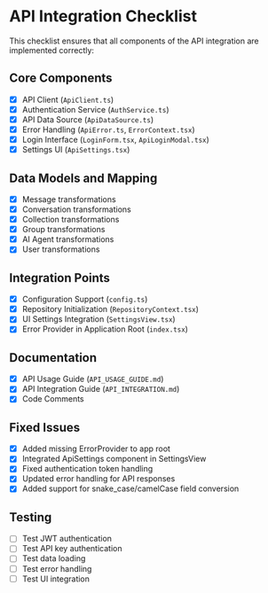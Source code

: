 # API Integration Checklist

This checklist ensures that all components of the API integration are implemented correctly:

## Core Components

- [x] API Client (`ApiClient.ts`)
- [x] Authentication Service (`AuthService.ts`)
- [x] API Data Source (`ApiDataSource.ts`)
- [x] Error Handling (`ApiError.ts`, `ErrorContext.tsx`)
- [x] Login Interface (`LoginForm.tsx`, `ApiLoginModal.tsx`)
- [x] Settings UI (`ApiSettings.tsx`)

## Data Models and Mapping

- [x] Message transformations
- [x] Conversation transformations
- [x] Collection transformations
- [x] Group transformations
- [x] AI Agent transformations
- [x] User transformations

## Integration Points

- [x] Configuration Support (`config.ts`)
- [x] Repository Initialization (`RepositoryContext.tsx`)
- [x] UI Settings Integration (`SettingsView.tsx`)
- [x] Error Provider in Application Root (`index.tsx`)

## Documentation

- [x] API Usage Guide (`API_USAGE_GUIDE.md`)
- [x] API Integration Guide (`API_INTEGRATION.md`)
- [x] Code Comments

## Fixed Issues

- [x] Added missing ErrorProvider to app root
- [x] Integrated ApiSettings component in SettingsView
- [x] Fixed authentication token handling
- [x] Updated error handling for API responses
- [x] Added support for snake_case/camelCase field conversion

## Testing

- [ ] Test JWT authentication
- [ ] Test API key authentication
- [ ] Test data loading
- [ ] Test error handling
- [ ] Test UI integration